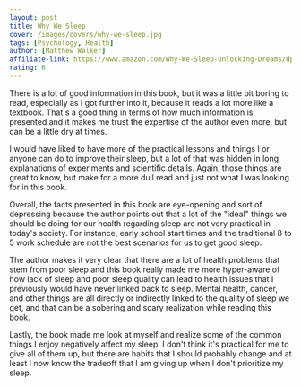 ```yaml
---
layout: post
title: Why We Sleep
cover: /images/covers/why-we-sleep.jpg
tags: [Psychology, Health]
author: [Matthew Walker]
affiliate-link: https://www.amazon.com/Why-We-Sleep-Unlocking-Dreams/dp/1501144316
rating: 6
---
```


There is a lot of good information in this book, but it was a little bit boring to read, especially as I got further into it, because it reads a lot more like a textbook. That's a good thing in terms of how much information is presented and it makes me trust the expertise of the author even more, but can be a little dry at times.

I would have liked to have more of the practical lessons and things I or anyone can do to improve their sleep, but a lot of that was hidden in long explanations of experiments and scientific details. Again, those things are great to know, but make for a more dull read and just not what I was looking for in this book.

Overall, the facts presented in this book are eye-opening and sort of depressing because the author points out that a lot of the "ideal" things we should be doing for our health regarding sleep are not very practical in today's society. For instance, early school start times and the traditional 8 to 5 work schedule are not the best scenarios for us to get good sleep.

The author makes it very clear that there are a lot of health problems that stem from poor sleep and this book really made me more hyper-aware of how lack of sleep and poor sleep quality can lead to health issues that I previously would have never linked back to sleep. Mental health, cancer, and other things are all directly or indirectly linked to the quality of sleep we get, and that can be a sobering and scary realization while reading this book.

Lastly, the book made me look at myself and realize some of the common things I enjoy negatively affect my sleep. I don't think it's practical for me to give all of them up, but there are habits that I should probably change and at least I now know the tradeoff that I am giving up when I don't prioritize my sleep.